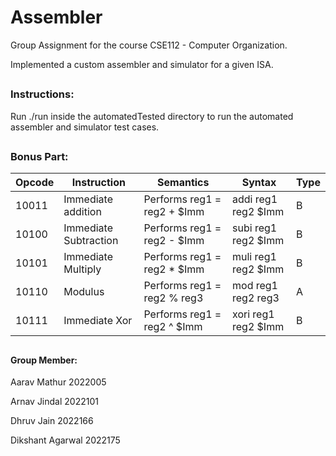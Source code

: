 # Assembler
Group Assignment for the course CSE112 - Computer Organization.

Implemented a custom assembler and simulator for a given ISA.

##
### Instructions:
Run ./run inside the automatedTested directory to run the automated assembler and simulator test cases.


##
### Bonus Part:
| Opcode | Instruction           | Semantics                   | Syntax              | Type |
|--------|-----------------------|-----------------------------|---------------------|------|
| 10011  | Immediate addition    | Performs reg1 = reg2 + $Imm | addi reg1 reg2 $Imm | B    |
| 10100  | Immediate Subtraction | Performs reg1 = reg2 - $Imm | subi reg1 reg2 $Imm | B    |
| 10101  | Immediate Multiply    | Performs reg1 = reg2 * $Imm | muli reg1 reg2 $Imm | B    |
| 10110  | Modulus               | Performs reg1 = reg2 % reg3 | mod reg1 reg2 reg3  | A    |
| 10111  | Immediate Xor         | Performs reg1 = reg2 ^ $Imm | xori reg1 reg2 $Imm | B    |


##
#### Group Member:
Aarav Mathur 2022005

Arnav Jindal 2022101

Dhruv Jain 2022166

Dikshant Agarwal 2022175
